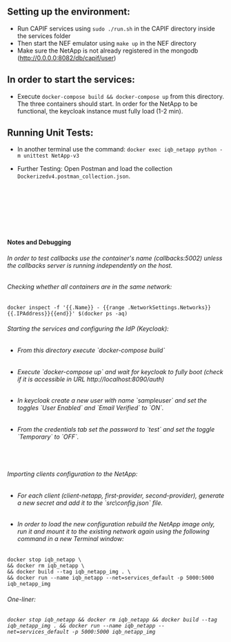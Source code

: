 <br />

Setting up the environment:
---
- Run CAPIF services using `sudo ./run.sh` in the CAPIF directory inside the services folder
- Then start the NEF emulator using `make up` in the NEF directory
- Make sure the NetApp is not already registered in the mongodb (http://0.0.0.0:8082/db/capif/user)

In order to start the services:
---
- Execute `docker-compose build && docker-compose up` from this directory. The three containers should start. In order for the NetApp to be functional, the keycloak instance must fully load (1-2 min).


Running Unit Tests:
---
- In another terminal use the command: `docker exec iqb_netapp python -m unittest NetApp-v3`

- Further Testing:
Open Postman and load the collection `Dockerizedv4.postman_collection.json`. 

<br /><br /><br /><br /><br /><br />


<h4>Notes and Debugging</h4>

<h6>In order to test callbacks use the container's name (callbacks:5002) unless the callbacks server is running independently on the host.</h6>

<h6>Checking whether all containers are in the same network:</h6>

```
docker inspect -f '{{.Name}} - {{range .NetworkSettings.Networks}}{{.IPAddress}}{{end}}' $(docker ps -aq)
```

<h6>Starting the services and configuring the IdP (Keycloak):</h6>

- <h6>From this directory execute `docker-compose build` </h6>
- <h6>Execute `docker-compose up` and wait for keycloak to fully boot (check if it is accessible in URL http://localhost:8090/auth) </h6>
- <h6>In keycloak create a new user with name `sampleuser` and set the toggles `User Enabled` and `Email Verified` to `ON`. </h6>
- <h6>From the credentials tab set the password to `test` and set the toggle `Temporary` to `OFF`. </h6>

<br />

<h6>Importing clients configuration to the NetApp: </h6>

- <h6> For each client (client-netapp, first-provider, second-provider), generate a new secret and add it to the `src\config.json` file. </h6>
- <h6> In order to load the new configuration rebuild the NetApp image only, run it and mount it to the existing network again using the following command in a new Terminal window: </h6>
```
docker stop iqb_netapp \
&& docker rm iqb_netapp \
&& docker build --tag iqb_netapp_img . \
&& docker run --name iqb_netapp --net=services_default -p 5000:5000 iqb_netapp_img
```
_<h6> One-liner: </h6> `docker stop iqb_netapp && docker rm iqb_netapp && docker build --tag iqb_netapp_img . && docker run --name iqb_netapp --net=services_default -p 5000:5000 iqb_netapp_img`_


